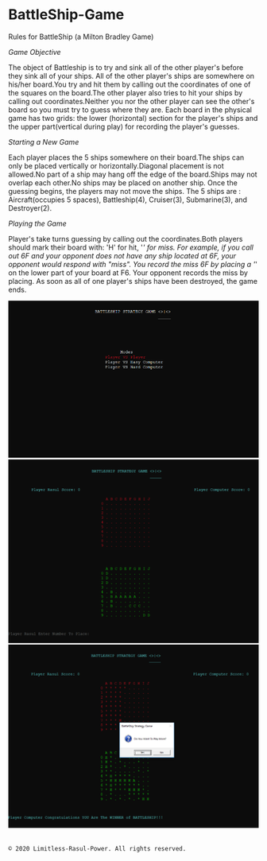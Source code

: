 # BattleShip-Game
Rules for BattleShip (a Milton Bradley Game)

_Game Objective_

 The object of Battleship is to try and sink all of the other player's before they sink all of your ships. All of the other player's ships are somewhere on his/her board.You try and hit them by calling out the coordinates of one of the squares on the board.The other player also tries to hit your ships by calling out coordinates.Neither you nor the other player can see the other's board so you must try to guess where they are.  Each board in the physical game has two grids:  the lower (horizontal) section for the player's ships and the upper part(vertical during play) for recording the player's guesses.
 
 _Starting a New Game_
 
 Each player places the 5 ships somewhere on their board.The ships can only be placed vertically or horizontally.Diagonal placement is not allowed.No part of a ship may hang off the edge of the board.Ships may not overlap each other.No ships may be placed on another ship.
 Once the guessing begins, the players may not move the ships.
 The 5 ships are : Aircraft(occupies 5 spaces), Battleship(4), Cruiser(3), Submarine(3), and Destroyer(2).
 
 _Playing the Game_
 
 Player's take turns guessing by calling out the coordinates.Both players should mark their board with: 'H' for hit, '*' for miss. For example, if you call out 6F and your opponent does not have any ship located at 6F, your opponent would respond with \"miss\".  You record the miss 6F by placing a '*'  on the lower part of your board at F6.  Your opponent records the miss by placing.
 As soon as all of one player's ships have been destroyed, the game ends.
 
<img src="Images/BattleShip Menu (2).PNG" width="1000px">
<img src="Images/BattleShip Game (3).PNG" width="1000px">
<img src="Images/BattleShip Wining (2).PNG" width="1000px">

                                                                                 © 2020 Limitless-Rasul-Power. All rights reserved.
